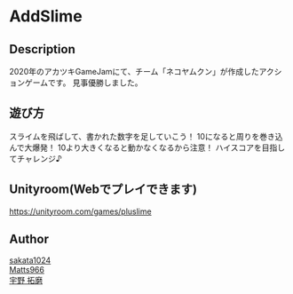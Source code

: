 # AddSlime

## Description
2020年のアカツキGameJamにて、チーム「ネコヤムクン」が作成したアクションゲームです。
見事優勝しました。
## 遊び方
スライムを飛ばして、書かれた数字を足していこう！
10になると周りを巻き込んで大爆発！
10より大きくなると動かなくなるから注意！
ハイスコアを目指してチャレンジ♪
## Unityroom(Webでプレイできます)
https://unityroom.com/games/pluslime

## Author
[sakata1024](https://github.com/sakata1024) <br>
[Matts966](https://github.com/Matts966) <br>
[宇野 拓磨](https://github.com/kuwaota)
